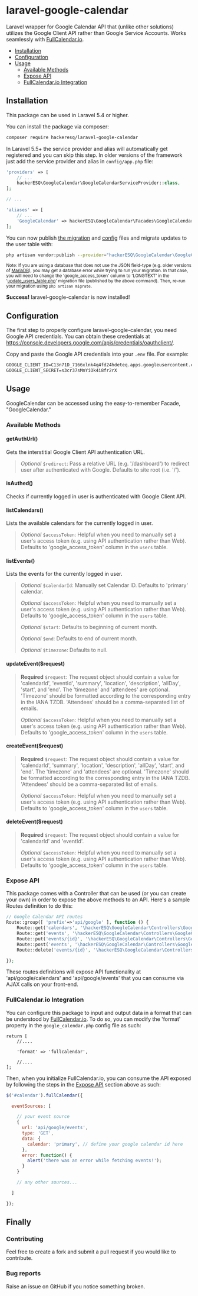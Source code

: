 # laravel-google-calendar

Laravel wrapper for Google Calendar API that (unlike other solutions) utilizes the Google Client API rather than Google Service Accounts. Works seamlessly with [FullCalendar.io](http://fullcalendar.io).

- [Installation](#installation)
- [Configuration](#configuration)
- [Usage](#usage)
  - [Available Methods](#available-methods)
  - [Expose API](#expose-api)
  - [FullCalendar.io Integration](#fullcalendario-integration)

## Installation

This package can be used in Laravel 5.4 or higher.

You can install the package via composer:

``` bash
composer require hackeresq/laravel-google-calendar
```

In Laravel 5.5+ the service provider and alias will automatically get registered and you can skip this step. In older versions of the framework just add the service provider and alias in `config/app.php` file:

```php
'providers' => [
    // ...
    hackerESQ\GoogleCalendar\GoogleCalendarServiceProvider::class,
];

// ...

'aliases' => [
    // ...
    'GoogleCalendar' => hackerESQ\GoogleCalendar\Facades\GoogleCalendar::class,
];
```

You can now publish [the migration](https://github.com/hackerESQ/laravel-google-calendar/blob/master/database/migrations/update_users_table.php) and [config](https://github.com/hackerESQ/laravel-google-calendar/blob/master/config/google_calendar.php) files and migrate updates to the user table with:

```bash
php artisan vendor:publish --provider="hackerESQ\GoogleCalendar\GoogleCalendarServiceProvider" && php artisan migrate
```

<small>Note: If you are using a database that does not use the JSON field-type (e.g. older versions of [MariaDB](#1)), you may get a database error while trying to run your migration. In that case, you will need to change the 'google_access_token' column to 'LONGTEXT' in the '[update_users_table.php](https://github.com/hackerESQ/laravel-google-calendar/blob/master/database/migrations/update_users_table.php)' migration file (published by the above command). Then, re-run your migration using `php artisan migrate`. </small>

<b>Success!</b> laravel-google-calendar is now installed!

## Configuration

The first step to properly configure laravel-google-calendar, you need Google API credentials. You can obtain these credentials at https://console.developers.google.com/apis/credentials/oauthclient/. 

Copy and paste the Google API credentials into your `.env` file. For example:

```reStructuredText
GOOGLE_CLIENT_ID=C13n71D_7166xlnk4q4fd24hdeteq.apps.googleusercontent.com
GOOGLE_CLIENT_SECRET=s3cr37sMnYiOk4i8fr2rX
```

## Usage

GoogleCalendar can be accessed using the easy-to-remember Facade, "GoogleCalendar."

### Available Methods

#### getAuthUrl()

Gets the interstitial Google Client API authentication URL.

> *Optional* `$redirect`: Pass a relative URL (e.g. '/dashboard') to redirect user after authenticated with Google. Defaults to site root (i.e. '/').

#### isAuthed()

Checks if currently logged in user is authenticated with Google Client API.

#### listCalendars()

Lists the available calendars for the currently logged in user.

> *Optional* `$accessToken`: Helpful when you need to manually set a user's access token (e.g. using API authentication rather than Web). Defaults to  'google_access_token' column in the `users` table. 

#### listEvents()

Lists the events for the currently logged in user.

> *Optional* `$calendarId`: Manually set Calendar ID. Defaults to 'primary' calendar.
>
> *Optional* `$accessToken`: Helpful when you need to manually set a user's access token (e.g. using API authentication rather than Web). Defaults to 'google_access_token' column in the `users` table. 
>
> *Optional* `$start`: Defaults to beginning of current month.
>
> *Optional* `$end`: Defaults to end of current month.
>
> *Optional* `$timezone`: Defaults to null.

#### updateEvent($request)

> **Required** `$request`: The request object should contain a value for 'calendarId', 'eventId', 'summary', 'location', 'description', 'allDay', 'start', and 'end'. The 'timezone' and 'attendees' are optional. 'Timezone' should be formatted according to the corresponding entry in the IANA TZDB. 'Attendees' should be a comma-separated list of emails.
>
> *Optional* `$accessToken`: Helpful when you need to manually set a user's access token (e.g. using API authentication rather than Web). Defaults to 'google_access_token' column in the `users` table. 

#### createEvent($request)

> **Required** `$request`: The request object should contain a value for 'calendarId', 'summary', 'location', 'description', 'allDay', 'start', and 'end'. The 'timezone' and 'attendees' are optional. 'Timezone' should be formatted according to the corresponding entry in the IANA TZDB. 'Attendees' should be a comma-separated list of emails.
>
> *Optional* `$accessToken`: Helpful when you need to manually set a user's access token (e.g. using API authentication rather than Web). Defaults to 'google_access_token' column in the `users` table. 

#### deleteEvent($request)

> **Required** `$request`: The request object should contain a value for 'calendarId' and 'eventId'.
>
> *Optional* `$accessToken`: Helpful when you need to manually set a user's access token (e.g. using API authentication rather than Web). Defaults to 'google_access_token' column in the `users` table. 

### Expose API

This package comes with a Controller that can be used (or you can create your own) in order to expose the above methods to an API. Here's a sample Routes definition to do this:

```php
// Google Calendar API routes
Route::group([ 'prefix'=>'api/google' ], function () {
	Route::get('calendars', '\hackerESQ\GoogleCalendar\Controllers\GoogleCalendarController@listCalendars');
	Route::get('events', '\hackerESQ\GoogleCalendar\Controllers\GoogleCalendarController@listEvents');
	Route::put('events/{id}', '\hackerESQ\GoogleCalendar\Controllers\GoogleCalendarController@updateEvent');
	Route::post('events', '\hackerESQ\GoogleCalendar\Controllers\GoogleCalendarController@createEvent');
	Route::delete('events/{id}', '\hackerESQ\GoogleCalendar\Controllers\GoogleCalendarController@deleteEvent');

});
```

These routes definitions will expose API functionality at 'api/google/calendars' and 'api/google/events' that you can consume via AJAX calls on your front-end.

### FullCalendar.io Integration

You can configure this package to input and output data in a format that can be understood by [FullCalendar.io](http://fullcalendar.io). To do so, you can modify the 'format' property in the `google_calendar.php` config file as such:

	return [
		//....
		
		'format' => 'fullcalendar',
		
		//....
	];
Then, when you initialize FullCalendar.io, you can consume the API exposed by following the steps in the [Expose API](#expose-api) section above as such:

```javascript
$('#calendar').fullCalendar({

  eventSources: [

    // your event source
    {
      url: 'api/google/events',
      type: 'GET',
      data: {
		calendar: 'primary', // define your google calendar id here
      },
      error: function() {
		alert('there was an error while fetching events!');
      }
    }

    // any other sources...

  ]

});
```

## Finally

### Contributing
Feel free to create a fork and submit a pull request if you would like to contribute.

### Bug reports
Raise an issue on GitHub if you notice something broken.

